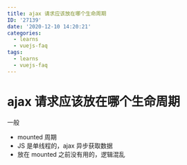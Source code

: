 ```yaml
---
title: ajax 请求应该放在哪个生命周期
ID: '27139'
date: '2020-12-10 14:20:21'
categories:
  - learns
  - vuejs-faq
tags:
  - learns
  - vuejs-faq
---
```


# ajax 请求应该放在哪个生命周期

一般

- mounted 周期
- JS 是单线程的，ajax 异步获取数据
- 放在 mounted 之前没有用的，逻辑混乱
 
